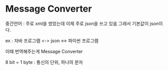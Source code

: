 # Message Converter
중간언어 : 주로 xml을 썼었는데 이제 주로 json을 쓰고 있음
그래서 기본값이 json이다. 

ex : 자바 프로그램 <-> json <-> 파이썬 프로그램

이때 번역해주는게 Message Converter

8 bit = 1 byte : 통신의 단위, 하나의 문자
